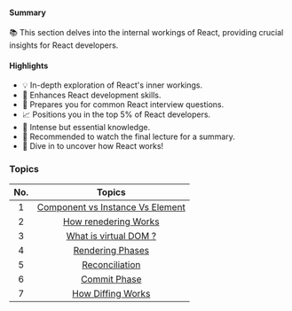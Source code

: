 #### Summary

📚 This section delves into the internal workings of React, providing crucial insights for React developers.

#### Highlights

- 💡 In-depth exploration of React's inner workings.
- 💼 Enhances React development skills.
- 💬 Prepares you for common React interview questions.
- 📈 Positions you in the top 5% of React developers.
- 🧠 Intense but essential knowledge.
- 🎥 Recommended to watch the final lecture for a summary.
- 🚀 Dive in to uncover how React works!

### Topics

| **No.** |                                **Topics**                                 |
| :-----: | :-----------------------------------------------------------------------: |
|    1    | [Component vs Instance Vs Element](./Component_VS_Instance_VS_Element.md) |
|    2    |            [How renedering Works](<./How Rendering Works.md>)             |
|    3    |               [What is virtual DOM ? ](<./Virtual DOM.md>)                |
|    4    |                [Rendering Phases](<./Rendering Phases.md>)                |
|    5    |                   [Reconciliation](./Reconciliation.md)                   |
|    6    |                    [Commit Phase](<./Commit Phase.md>)                    |
|    7    |                     [How Diffing Works](./Diffing.md)                     |
